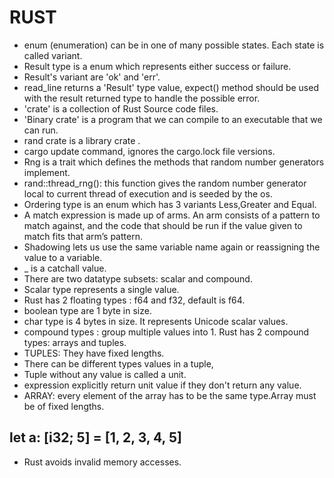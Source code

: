 # RUST

* enum (enumeration) can be in one of many possible states. Each state is called variant.
* Result type is a enum which represents either success or failure. 
* Result's variant are 'ok' and 'err'.
* read_line returns a 'Result' type value, expect() method should be used with the result returned type to handle the possible error.
* 'crate' is a collection of Rust Source code files.
* 'Binary crate' is a program that we can compile to an executable that we can run.
* rand crate is  a library crate .
* cargo update command, ignores the cargo.lock file versions.
* Rng is a trait which defines the methods that random number generators implement.
* rand::thread_rng(): this function gives the random number generator local to current thread of execution and is seeded by the os. 
* Ordering type is an enum which has 3 variants Less,Greater and Equal.
* A match expression is made up of arms. An arm consists of a pattern to match against, and the code that should be run if the value given to match fits that arm’s pattern. 
* Shadowing lets us use the same variable name again or reassigning the value to a variable.
* _ is a catchall value.
* There are two datatype subsets: scalar and compound.
* Scalar type represents a single value.
* Rust has 2 floating types : f64 and f32, default is f64.
* boolean type are 1 byte in size.
* char type is 4 bytes in size. It represents Unicode scalar values.
* compound types : group multiple values into 1. Rust has 2 compound types: arrays and tuples.
* TUPLES: They have fixed lengths.
* There can be different types values in a tuple,
* Tuple without any value is called a unit.
* expression explicitly return unit value if they don't return any value.
* ARRAY: every element of the array has to be the same type.Array must be of fixed lengths.

## let a: [i32; 5] = [1, 2, 3, 4, 5]

* Rust avoids invalid memory accesses.
